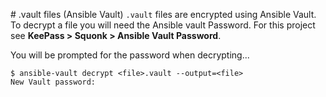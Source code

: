 # .vault files (Ansible Vault)
`.vault` files are encrypted using Ansible Vault.
To decrypt a file you will need the Ansible vault Password.
For this project see **KeePass > Squonk > Ansible Vault Password**.

You will be prompted for the password when decrypting...

    $ ansible-vault decrypt <file>.vault --output=<file>
    New Vault password:
